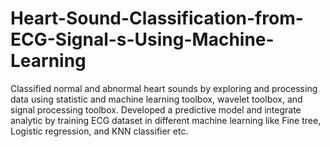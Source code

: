 # Heart-Sound-Classification-from-ECG-Signal-s-Using-Machine-Learning

Classified normal and abnormal heart sounds by exploring and processing data using statistic and machine learning toolbox, wavelet toolbox, and signal processing toolbox.
Developed a predictive model and integrate analytic by training ECG dataset in different machine learning like Fine tree, Logistic regression, and KNN classifier etc.
